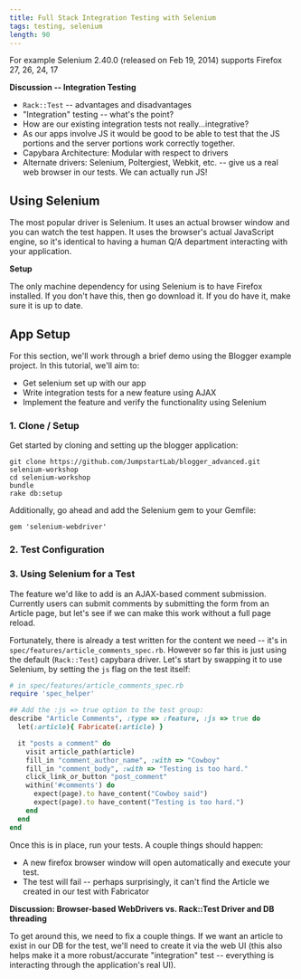 ```yaml
---
title: Full Stack Integration Testing with Selenium
tags: testing, selenium
length: 90
---
```


For example Selenium 2.40.0 (released on Feb 19, 2014) supports Firefox 27, 26, 24, 17

__Discussion -- Integration Testing__

* `Rack::Test` -- advantages and disadvantages
* "Integration" testing -- what's the point?
* How are our existing integration tests not really...integrative?
* As our apps involve JS it would be good to be able to test that the JS
portions and the server portions work correctly together.
* Capybara Architecture: Modular with respect to drivers
* Alternate drivers: Selenium, Poltergiest, Webkit, etc. -- give us a real
web browser in our tests. We can actually run JS!

## Using Selenium

The most popular driver is Selenium. It uses an actual browser window and you can
watch the test happen. It uses the browser's actual JavaScript engine, so it's
identical to having a human Q/A department interacting with your application.

__Setup__

The only machine dependency for using Selenium is to have Firefox installed.
If you don't have this, then go download it. If you do have it, make sure it is
up to date.

## App Setup

For this section, we'll work through a brief demo using the Blogger example
project. In this tutorial, we'll aim to:

* Get selenium set up with our app
* Write integration tests for a new feature using AJAX
* Implement the feature and verify the functionality using Selenium

### 1. Clone / Setup

Get started by cloning and setting up the blogger application:

```
git clone https://github.com/JumpstartLab/blogger_advanced.git selenium-workshop
cd selenium-workshop
bundle
rake db:setup
```

Additionally, go ahead and add the Selenium gem to your Gemfile:

```
gem 'selenium-webdriver'
```

### 2. Test Configuration


### 3. Using Selenium for a Test

The feature we'd like to add is an AJAX-based comment submission. Currently users
can submit comments by submitting the form from an Article page, but let's see if
we can make this work without a full page reload.

Fortunately, there is already a test written for the content we need -- it's in
`spec/features/article_comments_spec.rb`. However so far this is just using the default
(`Rack::Test`) capybara driver. Let's start by swapping it to use Selenium, by
setting the `js` flag on the test itself:

```ruby
# in spec/features/article_comments_spec.rb
require 'spec_helper'

## Add the :js => true option to the test group:
describe "Article Comments", :type => :feature, :js => true do
  let(:article){ Fabricate(:article) }

  it "posts a comment" do
    visit article_path(article)
    fill_in "comment_author_name", :with => "Cowboy"
    fill_in "comment_body", :with => "Testing is too hard."
    click_link_or_button "post_comment"
    within('#comments') do
      expect(page).to have_content("Cowboy said")
      expect(page).to have_content("Testing is too hard.")
    end
  end
end
```

Once this is in place, run your tests. A couple things should happen:

* A new firefox browser window will open automatically and execute your test.
* The test will fail -- perhaps surprisingly, it can't find the Article we created
in our test with Fabricator

__Discussion: Browser-based WebDrivers vs. Rack::Test Driver and DB threading__

To get around this, we need to fix a couple things. If we want an article to exist
in our DB for the test, we'll need to create it via the web UI (this also helps make
it a more robust/accurate "integration" test -- everything is interacting through
the application's real UI).

